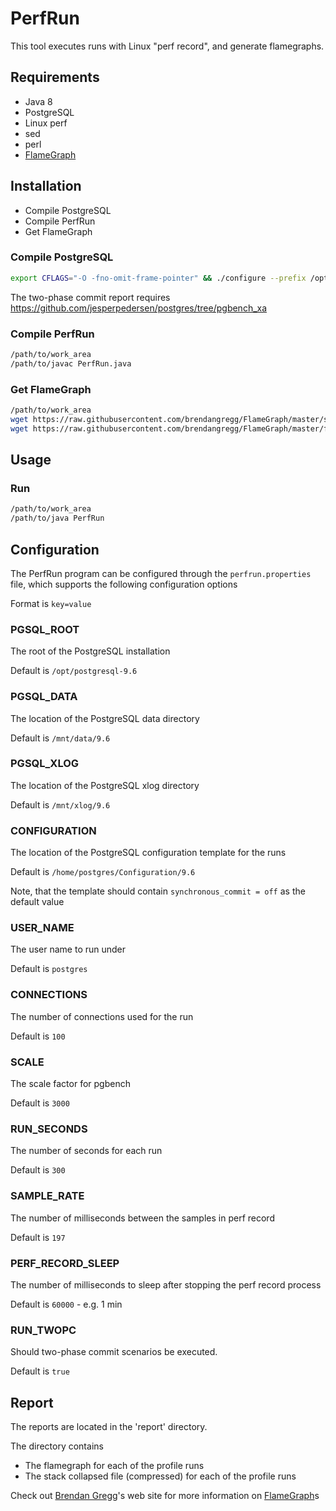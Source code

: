 # PerfRun

This tool executes runs with Linux "perf record", and generate flamegraphs.

## Requirements

* Java 8
* PostgreSQL
* Linux perf
* sed
* perl
* [FlameGraph](https://github.com/brendangregg/FlameGraph)

## Installation

* Compile PostgreSQL
* Compile PerfRun
* Get FlameGraph

### Compile PostgreSQL

```bash
export CFLAGS="-O -fno-omit-frame-pointer" && ./configure --prefix /opt/postgresql-9.6
```

The two-phase commit report requires https://github.com/jesperpedersen/postgres/tree/pgbench_xa

### Compile PerfRun

```bash
/path/to/work_area
/path/to/javac PerfRun.java
```

### Get FlameGraph

```bash
/path/to/work_area
wget https://raw.githubusercontent.com/brendangregg/FlameGraph/master/stackcollapse-perf.pl
wget https://raw.githubusercontent.com/brendangregg/FlameGraph/master/flamegraph.pl
```

## Usage

### Run

```bash
/path/to/work_area
/path/to/java PerfRun
```

## Configuration

The PerfRun program can be configured through the ```perfrun.properties``` file, which
supports the following configuration options

Format is ```key=value```

### PGSQL_ROOT

The root of the PostgreSQL installation

Default is ```/opt/postgresql-9.6```

### PGSQL_DATA

The location of the PostgreSQL data directory

Default is ```/mnt/data/9.6```

### PGSQL_XLOG

The location of the PostgreSQL xlog directory

Default is ```/mnt/xlog/9.6```

### CONFIGURATION

The location of the PostgreSQL configuration template for the runs

Default is ```/home/postgres/Configuration/9.6```

Note, that the template should contain ```synchronous_commit = off``` as the default value

### USER_NAME

The user name to run under

Default is ```postgres```

### CONNECTIONS

The number of connections used for the run

Default is ```100```

### SCALE

The scale factor for pgbench

Default is ```3000```

### RUN_SECONDS

The number of seconds for each run

Default is ```300```

### SAMPLE_RATE

The number of milliseconds between the samples in perf record

Default is ```197```

### PERF_RECORD_SLEEP

The number of milliseconds to sleep after stopping the perf record process

Default is ```60000``` - e.g. 1 min

### RUN_TWOPC

Should two-phase commit scenarios be executed.

Default is ```true```

## Report

The reports are located in the 'report' directory.

The directory contains

* The flamegraph for each of the profile runs
* The stack collapsed file (compressed) for each of the profile runs

Check out [Brendan Gregg](http://www.brendangregg.com/flamegraphs.html)'s web site
for more information on [FlameGraph](https://github.com/brendangregg/FlameGraph)s
